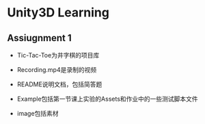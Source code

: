 # Unity3D Learning 

## Assiugnment 1

- Tic-Tac-Toe为井字棋的项目库
- Recording.mp4是录制的视频
- README说明文档，包括简答题​

- Example包括第一节课上实验的Assets和作业中的一些测试脚本文件
- image包括素材

